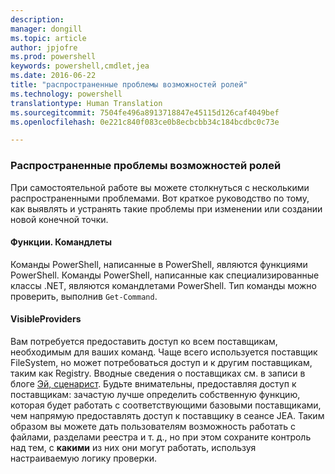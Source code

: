 ```yaml
---
description: 
manager: dongill
ms.topic: article
author: jpjofre
ms.prod: powershell
keywords: powershell,cmdlet,jea
ms.date: 2016-06-22
title: "распространенные проблемы возможностей ролей"
ms.technology: powershell
translationtype: Human Translation
ms.sourcegitcommit: 7504fe496a8913718847e45115d126caf4049bef
ms.openlocfilehash: 0e221c840f083ce0b8ecbcbb34c184bcdbc0c73e

---
```


### Распространенные проблемы возможностей ролей
При самостоятельной работе вы можете столкнуться с несколькими распространенными проблемами.
Вот краткое руководство по тому, как выявлять и устранять такие проблемы при изменении или создании новой конечной точки.

#### Функции. Командлеты
Команды PowerShell, написанные в PowerShell, являются функциями PowerShell.
Команды PowerShell, написанные как специализированные классы .NET, являются командлетами PowerShell.
Тип команды можно проверить, выполнив `Get-Command`.

#### VisibleProviders
Вам потребуется предоставить доступ ко всем поставщикам, необходимым для ваших команд.
Чаще всего используется поставщик FileSystem, но может потребоваться доступ и к другим поставщикам, таким как Registry.
Вводные сведения о поставщиках см. в записи в блоге [Эй, сценарист](http://blogs.technet.com/b/heyscriptingguy/archive/2015/04/20/find-and-use-windows-powershell-providers.aspx).
Будьте внимательны, предоставляя доступ к поставщикам: зачастую лучше определить собственную функцию, которая будет работать с соответствующими базовыми поставщиками, чем напрямую предоставлять доступ к поставщику в сеансе JEA.
Таким образом вы можете дать пользователям возможность работать с файлами, разделами реестра и т. д., но при этом сохраните контроль над тем, с **какими** из них они могут работать, используя настраиваемую логику проверки.




<!--HONumber=Jul16_HO1-->


